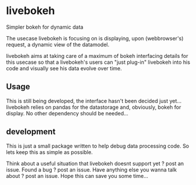 # livebokeh
Simpler bokeh for dynamic data

The usecase livebokeh is focusing on is displaying, upon (webbrowser's) request, a dynamic view of the datamodel.

livebokeh aims at taking care of a maximum of bokeh interfacing details for this usecase
so that a livebokeh's users can "just plug-in" livebokeh into his code and visually see his data evolve over time.

## Usage
This is still being developed, the interface hasn't been decided just yet...
livebokeh relies on pandas for the datastorage and, obviously, bokeh for display.
No other dependency should be needed... 

## development
This is just a small package written to help debug data processing code.
So lets keep this as simple as possible.

Think about a useful situation that livebokeh doesnt support yet ? post an issue.
Found a bug ? post an issue.
Have anything else you wanna talk about ? post an issue.
Hope this can save you some time...

